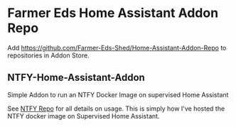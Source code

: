# Farmer Eds Home Assistant Addon Repo

Add https://github.com/Farmer-Eds-Shed/Home-Assistant-Addon-Repo to repositories in Addon Store.

## NTFY-Home-Assistant-Addon
Simple Addon to run an NTFY Docker Image on supervised Home Assistant

See [NTFY Repo](https://github.com/binwiederhier/ntfy) for all details on usage.
This is simply how I've hosted the NTFY docker image on Supervised Home Assistant. 


